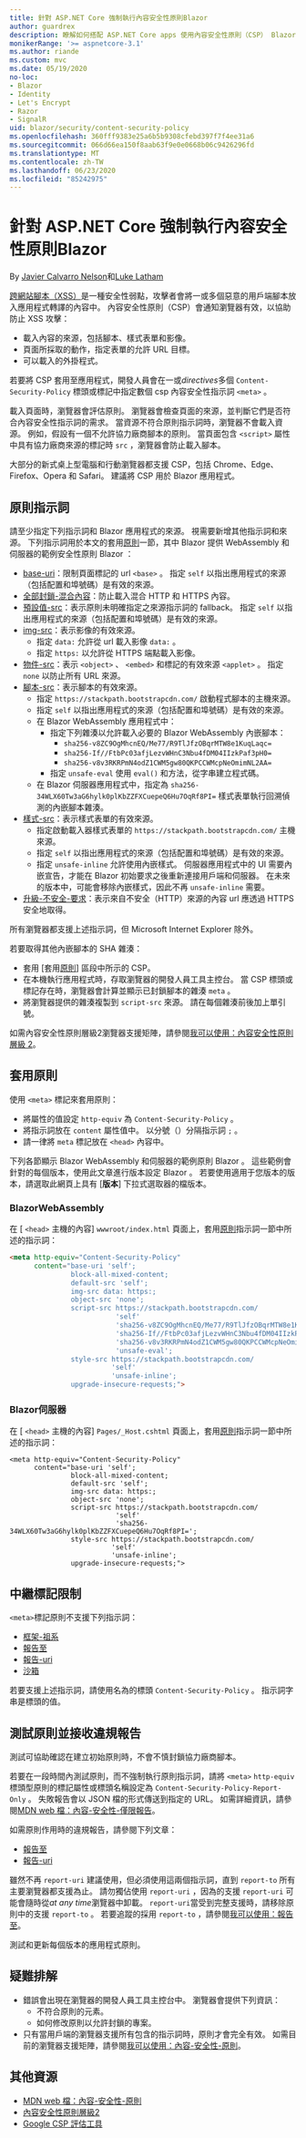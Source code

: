 ```yaml
---
title: 針對 ASP.NET Core 強制執行內容安全性原則Blazor
author: guardrex
description: 瞭解如何搭配 ASP.NET Core apps 使用內容安全性原則（CSP） Blazor ，協助防止跨網站腳本（XSS）攻擊。
monikerRange: '>= aspnetcore-3.1'
ms.author: riande
ms.custom: mvc
ms.date: 05/19/2020
no-loc:
- Blazor
- Identity
- Let's Encrypt
- Razor
- SignalR
uid: blazor/security/content-security-policy
ms.openlocfilehash: 360fff9383e25a6b5b9308cfebd397f7f4ee31a6
ms.sourcegitcommit: 066d66ea150f8aab63f9e0e0668b06c9426296fd
ms.translationtype: MT
ms.contentlocale: zh-TW
ms.lasthandoff: 06/23/2020
ms.locfileid: "85242975"
---
```

# <a name="enforce-a-content-security-policy-for-aspnet-core-blazor"></a>針對 ASP.NET Core 強制執行內容安全性原則Blazor

By [Javier Calvarro Nelson](https://github.com/javiercn)和[Luke Latham](https://github.com/guardrex)

[跨網站腳本（XSS）](xref:security/cross-site-scripting)是一種安全性弱點，攻擊者會將一或多個惡意的用戶端腳本放入應用程式轉譯的內容中。 內容安全性原則（CSP）會通知瀏覽器有效，以協助防止 XSS 攻擊：

* 載入內容的來源，包括腳本、樣式表單和影像。
* 頁面所採取的動作，指定表單的允許 URL 目標。
* 可以載入的外掛程式。

若要將 CSP 套用至應用程式，開發人員會在一或*directives*多個 `Content-Security-Policy` 標頭或標記中指定數個 csp 內容安全性指示詞 `<meta>` 。

載入頁面時，瀏覽器會評估原則。 瀏覽器會檢查頁面的來源，並判斷它們是否符合內容安全性指示詞的需求。 當資源不符合原則指示詞時，瀏覽器不會載入資源。 例如，假設有一個不允許協力廠商腳本的原則。 當頁面包含 `<script>` 屬性中具有協力廠商來源的標記時 `src` ，瀏覽器會防止載入腳本。

大部分的新式桌上型電腦和行動瀏覽器都支援 CSP，包括 Chrome、Edge、Firefox、Opera 和 Safari。 建議將 CSP 用於 Blazor 應用程式。

## <a name="policy-directives"></a>原則指示詞

請至少指定下列指示詞和 Blazor 應用程式的來源。 視需要新增其他指示詞和來源。 下列指示詞用於本文的套用[原則](#apply-the-policy)一節，其中 Blazor 提供 WebAssembly 和伺服器的範例安全性原則 Blazor ：

* [base-uri](https://developer.mozilla.org/docs/Web/HTTP/Headers/Content-Security-Policy/base-uri)：限制頁面標記的 url `<base>` 。 指定 `self` 以指出應用程式的來源（包括配置和埠號碼）是有效的來源。
* [全部封鎖-混合內容](https://developer.mozilla.org/docs/Web/HTTP/Headers/Content-Security-Policy/block-all-mixed-content)：防止載入混合 HTTP 和 HTTPS 內容。
* [預設值-src](https://developer.mozilla.org/docs/Web/HTTP/Headers/Content-Security-Policy/default-src)：表示原則未明確指定之來源指示詞的 fallback。 指定 `self` 以指出應用程式的來源（包括配置和埠號碼）是有效的來源。
* [img-src](https://developer.mozilla.org/docs/Web/HTTP/Headers/Content-Security-Policy/img-src)：表示影像的有效來源。
  * 指定 `data:` 允許從 url 載入影像 `data:` 。
  * 指定 `https:` 以允許從 HTTPS 端點載入影像。
* [物件-src](https://developer.mozilla.org/docs/Web/HTTP/Headers/Content-Security-Policy/object-src)：表示 `<object>` 、 `<embed>` 和標記的有效來源 `<applet>` 。 指定 `none` 以防止所有 URL 來源。
* [腳本-src](https://developer.mozilla.org/docs/Web/HTTP/Headers/Content-Security-Policy/script-src)：表示腳本的有效來源。
  * 指定 `https://stackpath.bootstrapcdn.com/` 啟動程式腳本的主機來源。
  * 指定 `self` 以指出應用程式的來源（包括配置和埠號碼）是有效的來源。
  * 在 Blazor WebAssembly 應用程式中：
    * 指定下列雜湊以允許載入必要的 Blazor WebAssembly 內嵌腳本：
      * `sha256-v8ZC9OgMhcnEQ/Me77/R9TlJfzOBqrMTW8e1KuqLaqc=`
      * `sha256-If//FtbPc03afjLezvWHnC3Nbu4fDM04IIzkPaf3pH0=`
      * `sha256-v8v3RKRPmN4odZ1CWM5gw80QKPCCWMcpNeOmimNL2AA=`
    * 指定 `unsafe-eval` 使用 `eval()` 和方法，從字串建立程式碼。
  * 在 Blazor 伺服器應用程式中，指定為 `sha256-34WLX60Tw3aG6hylk0plKbZZFXCuepeQ6Hu7OqRf8PI=` 樣式表單執行回溯偵測的內嵌腳本雜湊。
* [樣式-src](https://developer.mozilla.org/docs/Web/HTTP/Headers/Content-Security-Policy/style-src)：表示樣式表單的有效來源。
  * 指定啟動載入器樣式表單的 `https://stackpath.bootstrapcdn.com/` 主機來源。
  * 指定 `self` 以指出應用程式的來源（包括配置和埠號碼）是有效的來源。
  * 指定 `unsafe-inline` 允許使用內嵌樣式。 伺服器應用程式中的 UI 需要內嵌宣告，才能在 Blazor 初始要求之後重新連接用戶端和伺服器。 在未來的版本中，可能會移除內嵌樣式，因此不再 `unsafe-inline` 需要。
* [升級-不安全-要求](https://developer.mozilla.org/docs/Web/HTTP/Headers/Content-Security-Policy/upgrade-insecure-requests)：表示來自不安全（HTTP）來源的內容 url 應透過 HTTPS 安全地取得。

所有瀏覽器都支援上述指示詞，但 Microsoft Internet Explorer 除外。

若要取得其他內嵌腳本的 SHA 雜湊：

* 套用 [套用[原則](#apply-the-policy)] 區段中所示的 CSP。
* 在本機執行應用程式時，存取瀏覽器的開發人員工具主控台。 當 CSP 標頭或標記存在時，瀏覽器會計算並顯示已封鎖腳本的雜湊 `meta` 。
* 將瀏覽器提供的雜湊複製到 `script-src` 來源。 請在每個雜湊前後加上單引號。

如需內容安全性原則層級2瀏覽器支援矩陣，請參閱[我可以使用：內容安全性原則層級 2](https://www.caniuse.com/#feat=contentsecuritypolicy2)。

## <a name="apply-the-policy"></a>套用原則

使用 `<meta>` 標記來套用原則：

* 將屬性的值設定 `http-equiv` 為 `Content-Security-Policy` 。
* 將指示詞放在 `content` 屬性值中。 以分號（）分隔指示詞 `;` 。
* 請一律將 `meta` 標記放在 `<head>` 內容中。

下列各節顯示 Blazor WebAssembly 和伺服器的範例原則 Blazor 。 這些範例會針對的每個版本，使用此文章進行版本設定 Blazor 。 若要使用適用于您版本的版本，請選取此網頁上具有 [**版本**] 下拉式選取器的檔版本。

### <a name="blazor-webassembly"></a>BlazorWebAssembly

在 [ `<head>` 主機的內容] `wwwroot/index.html` 頁面上，套用[原則](#policy-directives)指示詞一節中所述的指示詞：

```html
<meta http-equiv="Content-Security-Policy" 
      content="base-uri 'self';
               block-all-mixed-content;
               default-src 'self';
               img-src data: https:;
               object-src 'none';
               script-src https://stackpath.bootstrapcdn.com/ 
                          'self' 
                          'sha256-v8ZC9OgMhcnEQ/Me77/R9TlJfzOBqrMTW8e1KuqLaqc=' 
                          'sha256-If//FtbPc03afjLezvWHnC3Nbu4fDM04IIzkPaf3pH0=' 
                          'sha256-v8v3RKRPmN4odZ1CWM5gw80QKPCCWMcpNeOmimNL2AA=' 
                          'unsafe-eval';
               style-src https://stackpath.bootstrapcdn.com/
                         'self'
                         'unsafe-inline';
               upgrade-insecure-requests;">
```

### <a name="blazor-server"></a>Blazor伺服器

在 [ `<head>` 主機的內容] `Pages/_Host.cshtml` 頁面上，套用[原則](#policy-directives)指示詞一節中所述的指示詞：

```cshtml
<meta http-equiv="Content-Security-Policy" 
      content="base-uri 'self';
               block-all-mixed-content;
               default-src 'self';
               img-src data: https:;
               object-src 'none';
               script-src https://stackpath.bootstrapcdn.com/ 
                          'self' 
                          'sha256-34WLX60Tw3aG6hylk0plKbZZFXCuepeQ6Hu7OqRf8PI=';
               style-src https://stackpath.bootstrapcdn.com/
                         'self' 
                         'unsafe-inline';
               upgrade-insecure-requests;">
```

## <a name="meta-tag-limitations"></a>中繼標記限制

`<meta>`標記原則不支援下列指示詞：

* [框架-祖系](https://developer.mozilla.org/docs/Web/HTTP/Headers/Content-Security-Policy/frame-ancestors)
* [報告至](https://developer.mozilla.org/docs/Web/HTTP/Headers/Content-Security-Policy/report-to)
* [報告-uri](https://developer.mozilla.org/docs/Web/HTTP/Headers/Content-Security-Policy/report-uri)
* [沙箱](https://developer.mozilla.org/docs/Web/HTTP/Headers/Content-Security-Policy/sandbox)

若要支援上述指示詞，請使用名為的標頭 `Content-Security-Policy` 。 指示詞字串是標頭的值。

## <a name="test-a-policy-and-receive-violation-reports"></a>測試原則並接收違規報告

測試可協助確認在建立初始原則時，不會不慎封鎖協力廠商腳本。

若要在一段時間內測試原則，而不強制執行原則指示詞，請將 `<meta>` `http-equiv` 標頭型原則的標記屬性或標頭名稱設定為 `Content-Security-Policy-Report-Only` 。 失敗報告會以 JSON 檔的形式傳送到指定的 URL。 如需詳細資訊，請參閱[MDN web 檔：內容-安全性-僅限報告](https://developer.mozilla.org/docs/Web/HTTP/Headers/Content-Security-Policy-Report-Only)。

如需原則作用時的違規報告，請參閱下列文章：

* [報告至](https://developer.mozilla.org/docs/Web/HTTP/Headers/Content-Security-Policy/report-to)
* [報告-uri](https://developer.mozilla.org/docs/Web/HTTP/Headers/Content-Security-Policy/report-uri)

雖然不再 `report-uri` 建議使用，但必須使用這兩個指示詞，直到 `report-to` 所有主要瀏覽器都支援為止。 請勿獨佔使用 `report-uri` ，因為的支援 `report-uri` 可能會隨時從*at any time*瀏覽器中卸載。 `report-uri`當受到完整支援時，請移除原則中的支援 `report-to` 。 若要追蹤的採用 `report-to` ，請參閱[我可以使用：報告至](https://caniuse.com/#feat=mdn-http_headers_csp_content-security-policy_report-to)。

測試和更新每個版本的應用程式原則。

## <a name="troubleshoot"></a>疑難排解

* 錯誤會出現在瀏覽器的開發人員工具主控台中。 瀏覽器會提供下列資訊：
  * 不符合原則的元素。
  * 如何修改原則以允許封鎖的專案。
* 只有當用戶端的瀏覽器支援所有包含的指示詞時，原則才會完全有效。 如需目前的瀏覽器支援矩陣，請參閱[我可以使用：內容-安全性-原則](https://caniuse.com/#search=Content-Security-Policy)。

## <a name="additional-resources"></a>其他資源

* [MDN web 檔：內容-安全性-原則](https://developer.mozilla.org/docs/Web/HTTP/Headers/Content-Security-Policy)
* [內容安全性原則層級2](https://www.w3.org/TR/CSP2/)
* [Google CSP 評估工具](https://csp-evaluator.withgoogle.com/)
